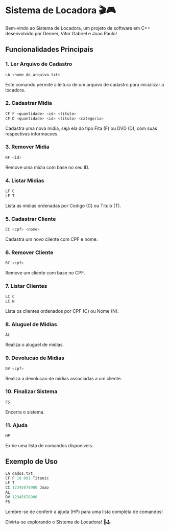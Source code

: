 # Sistema de Locadora 🎬🎮

Bem-vindo ao Sistema de Locadora, um projeto de software em C++ desenvolvido por Denner, Vitor Gabriel e Joao Paulo!

## Funcionalidades Principais

### 1. Ler Arquivo de Cadastro
```cpp
LA <nome_do_arquivo.txt>
```
Este comando permite a leitura de um arquivo de cadastro para inicializar a locadora.

### 2. Cadastrar Midia
```cpp
CF F <quantidade> <id> <titulo>
CF D <quantidade> <id> <titulo> <categoria>
```
Cadastra uma nova midia, seja ela do tipo Fita (F) ou DVD (D), com suas respectivas informacoes.

### 3. Remover Midia
```cpp
RF <id>
```
Remove uma midia com base no seu ID.

### 4. Listar Midias
```cpp
LF C
LF T
```
Lista as midias ordenadas por Codigo (C) ou Titulo (T).

### 5. Cadastrar Cliente
```cpp
CC <cpf> <nome>
```
Cadastra um novo cliente com CPF e nome.

### 6. Remover Cliente
```cpp
RC <cpf>
```
Remove um cliente com base no CPF.

### 7. Listar Clientes
```cpp
LC C
LC N
```
Lista os clientes ordenados por CPF (C) ou Nome (N).

### 8. Aluguel de Midias
```cpp
AL
```
Realiza o aluguel de midias.

### 9. Devolucao de Midias
```cpp
DV <cpf>
```
Realiza a devolucao de midias associadas a um cliente.

### 10. Finalizar Sistema
```cpp
FS
```
Encerra o sistema.

### 11. Ajuda
```cpp
HP
```
Exibe uma lista de comandos disponiveis.

## Exemplo de Uso
```cpp
LA dados.txt
CF F 10 001 Titanic
LF T
CC 12345678900 Joao
AL
DV 12345678900
FS
```

Lembre-se de conferir a ajuda (HP) para uma lista completa de comandos!

Divirta-se explorando o Sistema de Locadora! 🍿🕹️
